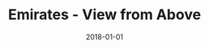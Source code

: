 ---
layout: site
title: "Emirates - View from Above"
date: 2018-01-01
categories: [travel]
version: 1.4.2
major: 1
minor: 4
patch: 2
slug: emirates-view-from-above
link: http://viewfromabove.emirates.com/3d
submitter: lpolepeddi
permalink: /sites/:slug
---